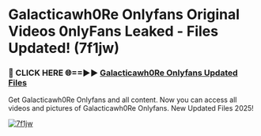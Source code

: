 # Galacticawh0Re Onlyfans Original Videos 0nlyFans Leaked - Files Updated! (7f1jw)

<h3>🔴 CLICK HERE 🌐==►► <a href="https://tinyurl.com/2m67pmp6" rel="nofollow">Galacticawh0Re Onlyfans Updated Files</a></h3>

Get Galacticawh0Re Onlyfans and all content. Now you can access all videos and pictures of Galacticawh0Re Onlyfans. New Updated Files 2025!

[![7f1jw](https://i.imgur.com/H4QAA4z.gif)](https://tinyurl.com/2m67pmp6)